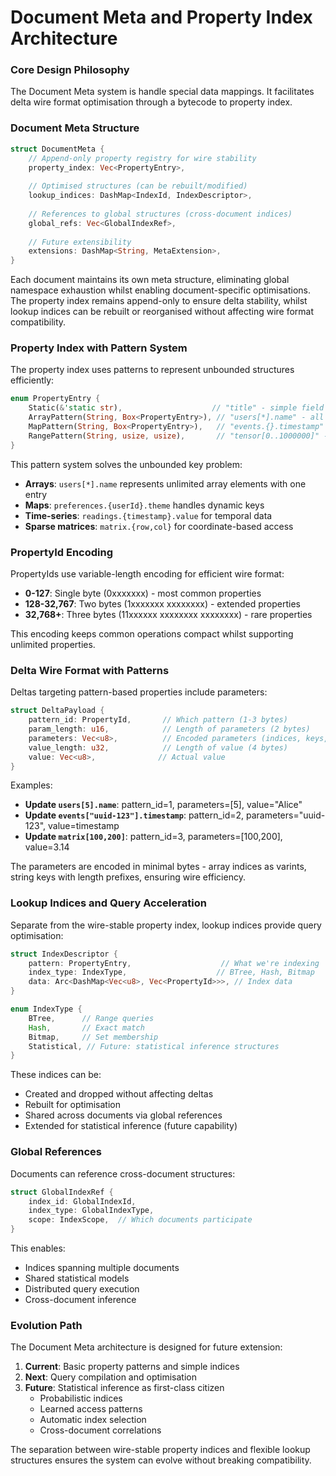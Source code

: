 
# Document Meta and Property Index Architecture

### Core Design Philosophy
The Document Meta system is handle special data mappings. It facilitates delta wire format optimisation through a bytecode to property index. 

### Document Meta Structure
```rust
struct DocumentMeta {
    // Append-only property registry for wire stability
    property_index: Vec<PropertyEntry>,
    
    // Optimised structures (can be rebuilt/modified)
    lookup_indices: DashMap<IndexId, IndexDescriptor>,
    
    // References to global structures (cross-document indices)
    global_refs: Vec<GlobalIndexRef>,
    
    // Future extensibility
    extensions: DashMap<String, MetaExtension>,
}
```

Each document maintains its own meta structure, eliminating global namespace exhaustion whilst enabling document-specific optimisations. The property index remains append-only to ensure delta stability, whilst lookup indices can be rebuilt or reorganised without affecting wire format compatibility.

### Property Index with Pattern System

The property index uses patterns to represent unbounded structures efficiently:

```rust
enum PropertyEntry {
    Static(&'static str),                    // "title" - simple field
    ArrayPattern(String, Box<PropertyEntry>), // "users[*].name" - all array elements
    MapPattern(String, Box<PropertyEntry>),   // "events.{}.timestamp" - dynamic keys
    RangePattern(String, usize, usize),       // "tensor[0..1000000]" - fixed range
}
```

This pattern system solves the unbounded key problem:
- **Arrays**: `users[*].name` represents unlimited array elements with one entry
- **Maps**: `preferences.{userId}.theme` handles dynamic keys
- **Time-series**: `readings.{timestamp}.value` for temporal data
- **Sparse matrices**: `matrix.{row,col}` for coordinate-based access

### PropertyId Encoding

PropertyIds use variable-length encoding for efficient wire format:
- **0-127**: Single byte (0xxxxxxx) - most common properties
- **128-32,767**: Two bytes (1xxxxxxx xxxxxxxx) - extended properties
- **32,768+**: Three bytes (11xxxxxx xxxxxxxx xxxxxxxx) - rare properties

This encoding keeps common operations compact whilst supporting unlimited properties.

### Delta Wire Format with Patterns

Deltas targeting pattern-based properties include parameters:

```rust
struct DeltaPayload {
    pattern_id: PropertyId,       // Which pattern (1-3 bytes)
    param_length: u16,            // Length of parameters (2 bytes)
    parameters: Vec<u8>,          // Encoded parameters (indices, keys, etc.)
    value_length: u32,            // Length of value (4 bytes)
    value: Vec<u8>,              // Actual value
}
```

Examples:
- **Update `users[5].name`**: pattern_id=1, parameters=[5], value="Alice"
- **Update `events["uuid-123"].timestamp`**: pattern_id=2, parameters="uuid-123", value=timestamp
- **Update `matrix[100,200]`**: pattern_id=3, parameters=[100,200], value=3.14

The parameters are encoded in minimal bytes - array indices as varints, string keys with length prefixes, ensuring wire efficiency.

### Lookup Indices and Query Acceleration

Separate from the wire-stable property index, lookup indices provide query optimisation:

```rust
struct IndexDescriptor {
    pattern: PropertyEntry,                    // What we're indexing
    index_type: IndexType,                    // BTree, Hash, Bitmap
    data: Arc<DashMap<Vec<u8>, Vec<PropertyId>>>, // Index data
}

enum IndexType {
    BTree,      // Range queries
    Hash,       // Exact match
    Bitmap,     // Set membership
    Statistical, // Future: statistical inference structures
}
```

These indices can be:
- Created and dropped without affecting deltas
- Rebuilt for optimisation
- Shared across documents via global references
- Extended for statistical inference (future capability)

### Global References

Documents can reference cross-document structures:

```rust
struct GlobalIndexRef {
    index_id: GlobalIndexId,
    index_type: GlobalIndexType,
    scope: IndexScope,  // Which documents participate
}
```

This enables:
- Indices spanning multiple documents
- Shared statistical models
- Distributed query execution
- Cross-document inference

### Evolution Path

The Document Meta architecture is designed for future extension:

1. **Current**: Basic property patterns and simple indices
2. **Next**: Query compilation and optimisation
3. **Future**: Statistical inference as first-class citizen
   - Probabilistic indices
   - Learned access patterns
   - Automatic index selection
   - Cross-document correlations

The separation between wire-stable property indices and flexible lookup structures ensures the system can evolve without breaking compatibility.

